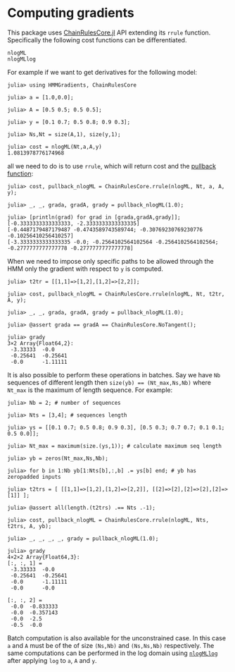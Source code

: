 # Computing gradients

This package uses [ChainRulesCore.jl](https://github.com/JuliaDiff/ChainRulesCore.jl)
API extending its `rrule` function. 
Specifically the following cost functions can be differentiated. 

```@docs
nlogML
nlogMLlog
```
For example if we want to get derivatives for the following model:
```jldoctest
julia> using HMMGradients, ChainRulesCore

julia> a = [1.0,0.0];

julia> A = [0.5 0.5; 0.5 0.5];

julia> y = [0.1 0.7; 0.5 0.8; 0.9 0.3];

julia> Ns,Nt = size(A,1), size(y,1);

julia> cost = nlogML(Nt,a,A,y)
1.0813978776174968
```
all we need to do is to use `rrule`, which will return cost and 
the [pullback function](https://www.juliadiff.org/ChainRulesCore.jl/stable/#frule-and-rrule):
```jldoctest; setup = :((using HMMGradients;using ChainRulesCore; Nt=3;a=[1.0, 0.0];A=[0.5 0.5; 0.5 0.5];y=[0.1 0.7; 0.5 0.8; 0.9 0.3]))
julia> cost, pullback_nlogML = ChainRulesCore.rrule(nlogML, Nt, a, A, y);

julia> _, _, grada, gradA, grady = pullback_nlogML(1.0);

julia> [println(grad) for grad in [grada,gradA,grady]];
[-0.3333333333333333, -2.3333333333333335]
[-0.4487179487179487 -0.4743589743589744; -0.30769230769230776 -0.10256410256410257]
[-3.3333333333333335 -0.0; -0.2564102564102564 -0.2564102564102564; -0.2777777777777778 -0.2777777777777778]

```
When we need to impose only specific paths to be allowed through the HMM
only the gradient with respect to ``y`` is computed.
```jldoctest; setup = :((using HMMGradients;using ChainRulesCore; Nt=3;a=[1.0, 0.0];A=[0.5 0.5; 0.5 0.5];y=[0.1 0.7; 0.5 0.8; 0.9 0.3]))
julia> t2tr = [[1,1]=>[1,2],[1,2]=>[2,2]];

julia> cost, pullback_nlogML = ChainRulesCore.rrule(nlogML, Nt, t2tr, A, y);

julia> _, _, grada, gradA, grady = pullback_nlogML(1.0);

julia> @assert grada == gradA == ChainRulesCore.NoTangent();

julia> grady
3×2 Array{Float64,2}:
 -3.33333  -0.0
 -0.25641  -0.25641
 -0.0      -1.11111

```
It is also possible to perform these operations in batches.
Say we have `Nb` sequences of different length then
`size(yb) == (Nt_max,Ns,Nb)` where `Nt_max` is the maximum of length sequence.
For example:
```jldoctest; setup = :((using HMMGradients;using ChainRulesCore;Ns=2;A=[0.5 0.5; 0.5 0.5];))
julia> Nb = 2; # number of sequences

julia> Nts = [3,4]; # sequences length

julia> ys = [[0.1 0.7; 0.5 0.8; 0.9 0.3], [0.5 0.3; 0.7 0.7; 0.1 0.1; 0.5 0.0]];

julia> Nt_max = maximum(size.(ys,1)); # calculate maximum seq length

julia> yb = zeros(Nt_max,Ns,Nb); 

julia> for b in 1:Nb yb[1:Nts[b],:,b] .= ys[b] end; # yb has zeropadded inputs

julia> t2trs = [ [[1,1]=>[1,2],[1,2]=>[2,2]], [[2]=>[2],[2]=>[2],[2]=>[1]] ];

julia> @assert all(length.(t2trs) .== Nts .-1);

julia> cost, pullback_nlogML = ChainRulesCore.rrule(nlogML, Nts, t2trs, A, yb);

julia> _, _, _, _, grady = pullback_nlogML(1.0);

julia> grady
4×2×2 Array{Float64,3}:
[:, :, 1] =
 -3.33333  -0.0
 -0.25641  -0.25641
 -0.0      -1.11111
 -0.0      -0.0

[:, :, 2] =
 -0.0  -0.833333
 -0.0  -0.357143
 -0.0  -2.5
 -0.5  -0.0
```
Batch computation is also available for the unconstrained case.
In this case `a` and `A` must be of the of size `(Ns,Nb)` and `(Ns,Ns,Nb)` respectively.
The same computations can be performed in the log domain using [`nlogMLlog`](@ref) 
after applying `log` to `a`, `A` and `y`.
